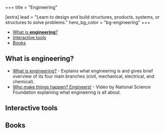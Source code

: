 +++
title = "Engineering"

[extra]
lead = "Learn to design and build structures, products, systems, or structures to solve problems."
hero_bg_color = "bg-engineering"
+++

- [What is **engineering**?](#what-is-engineering)
- [Interactive tools](#interactive-tools)
- [Books](#books)

## What is **engineering**?
- [What is engineering?](https://youtu.be/btGYcizV0iI) - Explains what engineering is and gives brief overview of its four main branches (civil, mechanical, electrical, and chemical).
- [Who make things happen? Engineers!](https://youtu.be/FAJGx3zP-Eo) - Video by National Science Foundation explaining what engineering is all about.
## Interactive tools

## Books
